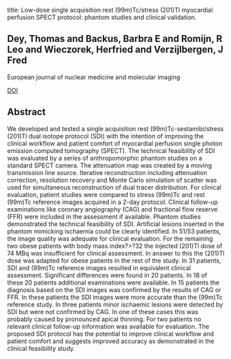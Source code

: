 title: Low-dose single acquisition rest (99m)Tc/stress (201)Tl myocardial perfusion SPECT protocol: phantom studies and clinical validation.

## Dey, Thomas and Backus, Barbra E and Romijn, R Leo and Wieczorek, Herfried and Verzijlbergen, J Fred
European journal of nuclear medicine and molecular imaging

<a href="https://doi.org/10.1007/s00259-013-2551-3">DOI</a>

## Abstract
We developed and tested a single acquisition rest (99m)Tc-sestamibi/stress (201)Tl dual isotope protocol (SDI) with the intention of improving the clinical workflow and patient comfort of myocardial perfusion single photon emission computed tomography (SPECT). The technical feasibility of SDI was evaluated by a series of anthropomorphic phantom studies on a standard SPECT camera. The attenuation map was created by a moving transmission line source. Iterative reconstruction including attenuation correction, resolution recovery and Monte Carlo simulation of scatter was used for simultaneous reconstruction of dual tracer distribution. For clinical evaluation, patient studies were compared to stress (99m)Tc and rest (99m)Tc reference images acquired in a 2-day protocol. Clinical follow-up examinations like coronary angiography (CAG) and fractional flow reserve (FFR) were included in the assessment if available. Phantom studies demonstrated the technical feasibility of SDI. Artificial lesions inserted in the phantom mimicking ischaemia could be clearly identified. In 51/53 patients, the image quality was adequate for clinical evaluation. For the remaining two obese patients with body mass index?>?32 the injected (201)Tl dose of 74 MBq was insufficient for clinical assessment. In answer to this the (201)Tl dose was adapted for obese patients in the rest of the study. In 31 patients, SDI and (99m)Tc reference images resulted in equivalent clinical assessment. Significant differences were found in 20 patients. In 18 of these 20 patients additional examinations were available. In 15 patients the diagnosis based on the SDI images was confirmed by the results of CAG or FFR. In these patients the SDI images were more accurate than the (99m)Tc reference study. In three patients minor ischaemic lesions were detected by SDI but were not confirmed by CAG. In one of these cases this was probably caused by pronounced apical thinning. For two patients no relevant clinical follow-up information was available for evaluation. The proposed SDI protocol has the potential to improve clinical workflow and patient comfort and suggests improved accuracy as demonstrated in the clinical feasibility study.


